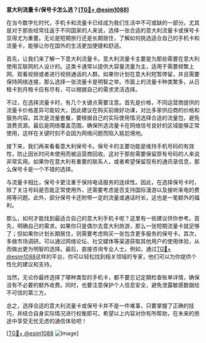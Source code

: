 **意大利流量卡/保号卡怎么选？[[TG💪+ @esim1088](https://t.me/s/esim1088)]**

在当今数字化时代，手机卡和流量卡已经成为我们生活中不可或缺的一部分。尤其是对于那些经常往返于不同国家的人来说，选择一张合适的意大利流量卡或保号卡显得尤为重要。无论是短期旅行还是长期居住，了解如何挑选适合自己的手机卡和流量卡，能够让你在国外的生活更加便捷和舒适。

首先，让我们来了解一下意大利流量卡。意大利流量卡主要是为那些需要在意大利使用互联网的人设计的。这类卡通常以提供大容量流量为主，适用于需要频繁上网、观看视频或者进行视频通话的人群。如果你计划在意大利短暂停留，并且需要保持网络连接，那么选择一张流量卡是明智之举。市面上的流量卡种类繁多，从日租卡到月租卡应有尽有，可以根据自己的需求灵活选择。

不过，在选择流量卡时，有几个关键点需要注意。首先是价格，不同运营商提供的流量卡价格差异可能较大，因此建议在购买前做好功课，对比多家供应商的价格和服务内容。其次是流量套餐，要根据自己的实际使用情况选择合适的流量包，避免浪费资源。最后是网络覆盖范围，确保所选流量卡在网络信号良好的区域能够正常使用，这样在关键时刻不会因为网络问题而陷入尴尬境地。

接下来，我们再来看看意大利保号卡。保号卡的主要功能是维持手机号码的有效性，防止因长时间未使用而被运营商回收。这对于那些需要保留原有号码的人来说非常实用。如果你在意大利有重要的联系人，或者希望保留现有的通讯录信息，那么保号卡是一个不错的选择。

与流量卡相比，保号卡更注重于保持电话服务的连续性。因此，在选择保号卡时，除了关注号码是否能正常使用外，还需要考虑是否支持国际漫游以及接听来电的费用等问题。此外，部分保号卡还附带一定的流量或通话时长，这也是一笔额外的福利。

那么，如何才能找到最适合自己的意大利手机卡呢？这里有一些建议供你参考。首先，明确自己的需求。如果你只是偶尔去意大利旅游，那么一张短期流量卡就足够了；但如果你计划长期居住，则需要考虑购买一张包含更多服务的保号卡。其次，多做市场调研。可以通过网络论坛、社交媒体等渠道获取其他用户的使用体验，从而做出更为明智的选择。最后，直接咨询专业人士。例如，通过[TG💪+ @esim1088](https://t.me/s/esim1088)这样的平台，你可以轻松找到相关领域的专家，他们可以为你提供个性化的建议和支持。

当然，无论你最终选择了哪种类型的手机卡，都不要忘记定期检查账单详情，确保没有不必要的额外收费。同时，也要注意保护个人信息安全，避免泄露敏感数据给不可信的第三方。

总之，选择合适的意大利流量卡或保号卡并不是一件难事，只要掌握了正确的技巧，并结合自身实际情况进行权衡即可。希望以上内容对你有所帮助，在未来的旅途中享受无忧无虑的通信体验吧！

[[TG💪+ @esim1088](https://t.me/s/esim1088) ![Image](https://i.postimg.cc/4NQfJmqS/Snipaste-2025-05-13-00-14-12.png)]